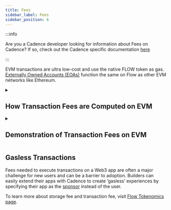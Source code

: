 ```yaml
---
title: Fees
sidebar_label: Fees
sidebar_position: 6
---
```


:::info

Are you a Cadence developer looking for information about Fees on Cadence? If so, check out the Cadence specific documentation [here](../cadence/basics/fees.md)

:::

EVM transactions are ultra low-cost and use the native FLOW token as gas. [Externally Owned Accounts (EOAs)](./accounts.md) function the same on Flow as other EVM networks like Ethereum.

<details>
<summary><h2>How Transaction Fees are Computed on EVM</h2></summary>

With Flow EVM, EVM operations can now be called within Cadence transactions. EVM operations also have an associated effort measured in gas which needs to be factored into the execution effort calculation in addition to the Flow computation for any EVM transaction.

```
Transaction fee on EVM = surge x [inclusion fee + (execution effort * unit cost)]
```

- `Surge' factor` dynamically accounts for network pressure and market conditions. This is currently constant at 1.0 but subject to change with community approval.
- `Inclusion fee` accounts for the resources required to process a transaction due to its core properties (byte size, signatures). This is currently constant at 1E-6 FLOW, but subject to change with community approval.
- `Execution fee` The fee that accounts for the operational cost of running the transaction script, processing the results, sending results for verification, generating verification receipts, etc. and is calculated as a product of `execution effort units` and the `cost per unit`.
  - `Execution Effort (computation)` is based on transaction type and operations that are called during the execution of a transaction. The weights determine how “costly” (time consuming) each operation is.
  - `Execution Effort Unit Cost` = `2.49E-07 FLOW` (currently constant, but subject to change with community approval)

<h3>Calculation of Execution Effort</h3>

```
Execution Effort (computation) =
    0.00478 * function_or_loop_call +
    0.00246 * GetValue +
    0.00234 * SetValue +
    8.65988 * CreateAccount +
    EVMGasUsageCost * EVMGasUsage
```

where

```
`EVMGasUsage` is reported by EVM as the cost in gas for executing the transaction within the EVM, for instance, 21K gas for a simple send transaction.
```

```
`EVMGasUsageCost` - The ratio that converts EVM gas into Flow computation units (execution effort) is currently set at `1/5000` but subject to revision by community approval
```

**Note**: The weights and unit cost mentioned above have been updated recently to accommodate an increased computation limit on Flow, which now supports the deployment of larger EVM contracts. For detailed information, refer to the relevant [FLIP](https://github.com/onflow/flips/blob/main/governance/20240508-computation-limit-hike.md) and join the ongoing discussion on the community [forum post](https://forum.flow.com/t/proposing-transaction-fee-changes-and-flow-evm-gas-charges-for-flow-crescendo-launch/5817). These values may be adjusted in the future based on community feedback and evolving requirements.

</details>

<details>
  <summary><h2>Demonstration of Transaction Fees on EVM</h2></summary>
  
Assume a simple NFT transfer transaction that makes 31 cadence loop calls, reads 5668 bytes from the storage register, and saves 1668 bytes to the storage register.

- 'function_or_loop_call' = 31
- 'GetValue' = 5688
- 'SetValue' = 1668
- 'CreateAccount' = 0

**Scenario 1 - Cadence-only Transaction**

```
Execution Effort = 0.00478 * (31) + 0.00246 * (5668) + 0.00234 *(1668)  + 8.65988 *(0) + EVMGasUsageCost * EVMGasUsage
```

But since `EVMGasUsage` is 0 for a Cadence transaction,

```
Execution Effort = 18.04378
```

Thus

```
Transaction fee = [1E-6 FLOW + (18.04378 * 2.49E-07 FLOW)] x 1 = 5.5E-06 FLOW
```

**Scenario 2 - EVM Transaction**
If the EVMGasUsage can be assumed to be 21,000 gas (typical for a simple transfer),

```
Execution Effort = 0.00478 * (31) + 0.00246 * (5668) + 0.00234 *(1668)  + 8.65988 *(0) + 1/5000 * 21000 = 22.24378
```

Thus

```
Transaction fee = [1E-6 FLOW + (110.97 * 2.49E-07 FLOW)] x 1 = 6.55E-06 FLOW
```

**Note**: Please be aware that this example serves solely for illustrative purposes to elucidate the calculations. Actual transaction fees may differ due to various factors, including the byte size of the transaction.

</details>

## Gasless Transactions

Fees needed to execute transactions on a Web3 app are often a major challenge for new users and can be a barrier to adoption. Builders can easily extend their apps with Cadence to create ‘gasless’ experiences by specifying their app as the [sponsor](../cadence/advanced-concepts/account-abstraction.md#sponsored-transactions) instead of the user.

To learn more about storage fee and transaction fee, visit [Flow Tokenomics page](https://flow.com/flow-tokenomics/technical-overview).
